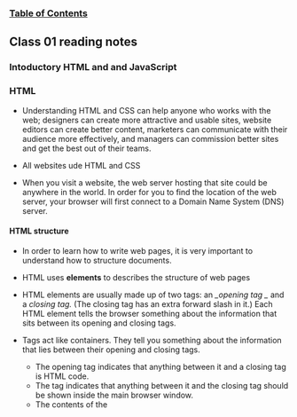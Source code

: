 
### [Table of Contents](https://wondwosentsige.github.io/code-201-reading-notes/Home)

## Class 01 reading notes

### Intoductory HTML and and JavaScript

### HTML

- Understanding HTML and CSS can help anyone who works with the web; designers can create more attractive and usable sites, website editors can create better content, marketers can communicate with their audience more effectively, and managers can commission better sites and get the best out of their teams.

- All websites ude HTML and CSS

- When you visit a website, the web server hosting that site could be anywhere in the world. In order for you to find the location of the web server, your browser will first connect to a Domain Name System (DNS) server.

#### HTML structure

- In order to learn how to write web pages, it is very important to understand how to structure documents.

- HTML uses __elements__ to describes the structure of web pages

- HTML elements are usually made up of two tags: an *_opening tag _* and a *_closing tag._* (The closing tag has an extra forward slash in it.) Each HTML element tells the browser something about the information that sits between its opening and closing tags.

- Tags act like containers. They tell you something about the information that lies between their opening and closing tags.

    - The opening <html> tag indicates that anything between it and a closing </html> tag is HTML code.
    - The <body> tag indicates that anything between it and the closing </body> tag should be shown inside the main browser window.
    - The contents of the <title> element are either shown in the top of the browser, above where you usually type in the URL of the page you want to visit, or on the tab for that page (if your browser uses tabs to allow youto view multiple pages at the same time).
    - Words between <h1> and </h1> are a main heading.
    - A paragraph of text appears between these <p> and </p> tags.

- Attributes provide additional information about the contents of an element. They appear on the opening tag of the element and are made up of two parts: a __name__ and a __value__, separated by an equals sign.

- In the example below, an attribute called *lang* is used to indicate the language used in this element. The value of this attribute on this page specifies it is in "US English".

    - &lt<p lang="en-us">Paragraph in English</p>

### Extra Markup

- Because there have been several versions of HTML, each web page should begin with a __DOCTYPE__ declaration to tell a browser which version of HTML the page is using (although browsers usually display the page even if it is not included).

- If you want to add a comment to your code that will not be visible in the user's browser, you can add the text between these characters:
    
    - <!-- comment goes here -->

- Every HTML element can carry the __id attribute__. *It is used to uniquely identify that element from other elements on the page.* Its value should start with a letter or an underscore (not a number or any other character). It is important that no two elements on the same page have the same value for their id attributes (otherwise the value is no longer unique).

- The id attribute is known as __a global attribute__ because it can be used on any element.

- Every HTML element can also carry __a class attribute__. *Sometimes, rather than uniquely identifying one element within a document, you will want a way to identify several elements as being different from the other elements on the page.* For example, you might have some paragraphs of text that contain information that is more important than others and want to distinguish these elements, or you might want to differentiate between links that point to other pages on your own site and links that point to external sites. To do this you can use the class attribute. Its value should describe the class it belongs to.

- By default, using these attributes does not affect the presentation of an element. It will only change their appearance if there is a CSS rule that indicates it should be displayed differently.

- Some elements will always appear to start on a new line in the browser window. These are known as __block level elements__. Examples of block elements are <h1>, <p>, <ul>, and <li>.

- Some elements will always appear to continue on the same line as their neighbouring elements. These are known as __inline elements__. Examples of inline elements are <a>, <b>, <em>, and <img>.

- The __<div>__ *element allows you to group a set of elements together in one block-level box*. For example, you might createa <div> element to contain all of the elements for the header of your site (the logo and the navigation), or you might create a <div> element to contain comments from visitors.

- In a browser, the contents of the <div> element will start on a new line, but other than this it will make no difference to the presentation of the page.

- Using an id or class attribute on the <div> element, however, means that you can create CSS style rules to indicate how much space the <div> element should occupy on the screen and change the appearance of all the elements contained within it. It can also make it easier to follow your code if you have used <div> elements to hold each section of the page.

- Since there may be several other elements inside a <div> element, it can be helpful to add a comment after the closing </div> tag.

- The __&lt;span&gt;__ *element acts like an inline equivalent of the <div> element*. It is used to either:
    1. Contain a section of text where there is no other suitable element to differentiate it from its surrounding text
    2. Contain a number of inline elements

- The most common reason why people use <span> elements is so that they can control the appearance of the content of these elements using CSS.

- You will usually see that a class or id attribute is used with <span> elements:

    - To explain the purpose of this <span> element
    - So that CSS styles can be applied to elements that have specific values for these attributes

- There are some characters that are used in and reserved by HTML code. (For example, the left and right angled brackets.)

- Therefore, if you want these characters to appear on your page you need to use what are termed __"escape" characters__ (*also known as escape codes or entity references*). For example, to write a left angled bracket, you can use either &lt; or &#60;. For an ampersand, you can use either &amp; or &#38;.

- You can visit the following website for a complete list of escape characters <a href="https://www.freeformatter.com/html-entities.html">Visit FREEFORMATTER.com!</a>

- 















[>> NEXT (class 02 reading)](https://wondwosentsige.github.io/code-201-reading-notes/class-02)


